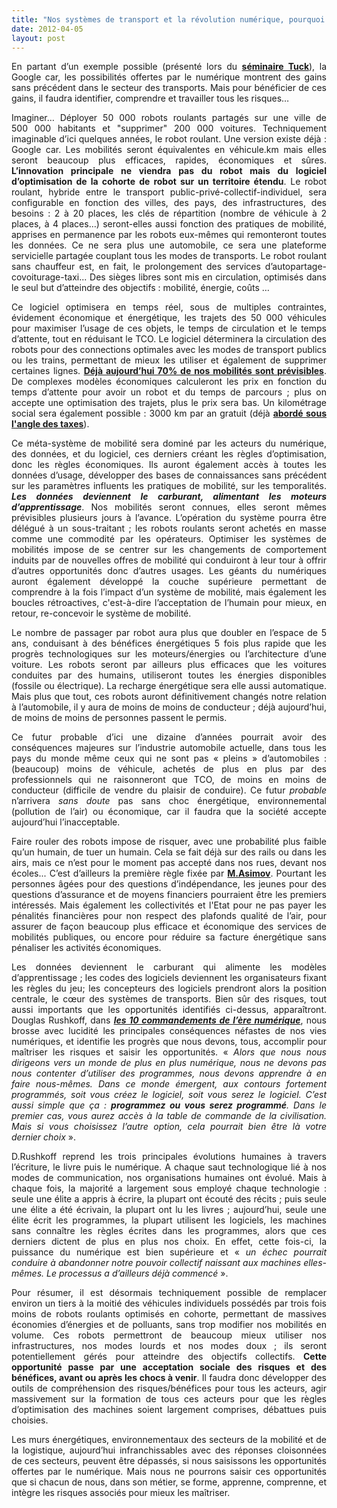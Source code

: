 ```yaml
---
title: "Nos systèmes de transport et la révolution numérique, pourquoi cela va tout changer."
date: 2012-04-05
layout: post
---
```


<p style="text-align: justify;">En partant d’un exemple possible (présenté lors du <a href="http://www.fondation-tuck.fr/Reunions/IDees-29-03-2012/Seminaire-EM-Open-Innovation-29mars2012.pdf" target="_blank"><strong>séminaire Tuck</strong></a>), la Google car, les possibilités offertes par le numérique montrent des gains sans précédent dans le secteur des transports. Mais pour bénéficier de ces gains, il faudra identifier, comprendre et travailler tous les risques…</p>
<p style="text-align: justify;">Imaginer… Déployer 50 000 robots roulants partagés sur une ville de 500 000 habitants et "supprimer" 200 000 voitures. Techniquement imaginable d’ici quelques années, le robot roulant. Une version existe déjà : Google car. Les mobilités seront équivalentes en véhicule.km mais elles seront beaucoup plus efficaces, rapides, économiques et sûres. <strong>L’innovation principale ne viendra pas du robot mais du logiciel d’optimisation de la cohorte de robot sur un territoire étendu</strong>. Le robot roulant, hybride entre le transport public-privé-collectif-individuel, sera configurable en fonction des villes, des pays, des infrastructures, des besoins : 2 à 20 places, les clés de répartition (nombre de véhicule à 2 places, à 4 places…) seront-elles aussi fonction des pratiques de mobilité, apprises en permanence par les robots eux-mêmes qui remonteront toutes les données. Ce ne sera plus une automobile, ce sera une plateforme servicielle partagée couplant tous les modes de transports. Le robot roulant sans chauffeur est, en fait, le prolongement des services d’autopartage-covoiturage-taxi... Des sièges libres sont mis en circulation, optimisés dans le seul but d’atteindre des objectifs : mobilité, énergie, coûts …</p>
<!--more-->
<p style="text-align: justify;">Ce logiciel optimisera en temps réel, sous de multiples contraintes, évidement économique et énergétique, les trajets des 50 000 véhicules pour maximiser l’usage de ces objets, le temps de circulation et le temps d’attente, tout en réduisant le TCO. Le logiciel déterminera la circulation des robots pour des connections optimales avec les modes de transport publics ou les trains, permettant de mieux les utiliser et également de supprimer certaines lignes. <a href="/2010/03/notre-mobilite-estelle-previsible-ou-modelisable.html" target="_blank"><strong>Déjà aujourd’hui 70% de nos mobilités sont prévisibles</strong></a>. De complexes modèles économiques calculeront les prix en fonction du temps d’attente pour avoir un robot et du temps de parcours ; plus on accepte une optimisation des trajets, plus le prix sera bas. Un kilométrage social sera également possible : 3000 km par an gratuit (déjà <a href="/2009/11/le-prix-du-carburant-a-la-pompe-atil-une-limite.html" target="_blank"><strong>abordé sous l'angle des taxes</strong></a>).</p>
<p style="text-align: justify;">Ce méta-système de mobilité sera dominé par les acteurs du numérique, des données, et du logiciel, ces derniers créant les règles d’optimisation, donc les règles économiques. Ils auront également accès à toutes les données d’usage, développer des bases de connaissances sans précédent sur les paramètres influents les pratiques de mobilité, sur les temporalités. <strong><em>Les données deviennent le carburant, alimentant les moteurs d’apprentissage</em></strong>. Nos mobilités seront connues, elles seront mêmes prévisibles plusieurs jours à l’avance. L’opération du système pourra être délégué à un sous-traitant ; les robots roulants seront achetés en masse comme une commodité par les opérateurs. Optimiser les systèmes de mobilités impose de se centrer sur les changements de comportement induits par de nouvelles offres de mobilité qui conduiront à leur tour à offrir d’autres opportunités donc d’autres usages. Les géants du numériques auront également développé la couche supérieure permettant de comprendre à la fois l’impact d’un système de mobilité, mais également les boucles rétroactives, c'est-à-dire l’acceptation de l’humain pour mieux, en retour, re-concevoir le système de mobilité.</p>
<p style="text-align: justify;">Le nombre de passager par robot aura plus que doubler en l’espace de 5 ans, conduisant à des bénéfices énergétiques 5 fois plus rapide que les progrès technologiques sur les moteurs/énergies ou l’architecture d’une voiture. Les robots seront par ailleurs plus efficaces que les voitures conduites par des humains, utiliseront toutes les énergies disponibles (fossile ou électrique). La recharge énergétique sera elle aussi automatique. Mais plus que tout, ces robots auront définitivement changés notre relation à l’automobile, il y aura de moins de moins de conducteur ; déjà aujourd’hui, de moins de moins de personnes passent le permis.</p>
<p style="text-align: justify;">Ce futur probable d’ici une dizaine d’années pourrait avoir des conséquences majeures sur l’industrie automobile actuelle, dans tous les pays du monde même ceux qui ne sont pas « pleins » d’automobiles : (beaucoup) moins de véhicule, achetés de plus en plus par des professionnels qui ne raisonneront que TCO, de moins en moins de conducteur (difficile de vendre du plaisir de conduire). Ce futur <em>probable</em> n’arrivera <em>sans doute</em> pas sans choc énergétique, environnemental (pollution de l’air) ou économique, car il faudra que la société accepte aujourd’hui l’inacceptable.</p>
<p style="text-align: justify;">Faire rouler des robots impose de risquer, avec une probabilité plus faible qu’un humain, de tuer un humain. Cela se fait déjà sur des rails ou dans les airs, mais ce n’est pour le moment pas accepté dans nos rues, devant nos écoles... C’est d’ailleurs la première règle fixée par <a href="http://fr.wikipedia.org/wiki/Isaac_Asimov" target="_blank"><strong>M.Asimov</strong></a>. Pourtant les personnes âgées pour des questions d’indépendance, les jeunes pour des questions d’assurance et de moyens financiers pourraient être les premiers intéressés. Mais également les collectivités et l'Etat pour ne pas payer les pénalités financières pour non respect des plafonds qualité de l’air, pour assurer de façon beaucoup plus efficace et économique des services de mobilités publiques, ou encore pour réduire sa facture énergétique sans pénaliser les activités économiques.</p>
<p style="text-align: justify;">Les données deviennent le carburant qui alimente les modèles d’apprentissage ; les codes des logiciels deviennent les organisateurs fixant les règles du jeu; les concepteurs des logiciels prendront alors la position centrale, le cœur des systèmes de transports. Bien sûr des risques, tout aussi importants que les opportunités identifiés ci-dessus, apparaîtront. Douglas Rushkoff, dans <a href="http://www.amazon.fr/Les-10-commandements-l%C3%A8re-numerique/dp/2916571655" target="_blank"><strong><em>les 10 commandements de l’ère numérique</em></strong></a>, nous brosse avec lucidité les principales conséquences néfastes de nos vies numériques, et identifie les progrès que nous devons, tous, accomplir pour maîtriser les risques et saisir les opportunités. « <em>Alors que nous nous dirigeons vers un monde de plus en plus numérique, nous ne devons pas nous contenter d’utiliser des programmes, nous devons apprendre à en faire nous-mêmes. Dans ce monde émergent, aux contours fortement programmés, soit vous créez le logiciel, soit vous serez le logiciel. C’est aussi simple que ça : <strong>programmez ou vous serez programmé</strong>. Dans le premier cas, vous aurez accès à la table de commande de la civilisation. Mais si vous choisissez l’autre option, cela pourrait bien être là votre dernier choix </em>».</p>
<p style="text-align: justify;">D.Rushkoff reprend les trois principales évolutions humaines à travers l’écriture, le livre puis le numérique. A chaque saut technologique lié à nos modes de communication, nos organisations humaines ont évolué. Mais à chaque fois, la majorité a largement sous employé chaque technologie : seule une élite a appris à écrire, la plupart ont écouté des récits ; puis seule une élite a été écrivain, la plupart ont lu les livres ; aujourd’hui, seule une élite écrit les programmes, la plupart utilisent les logiciels, les machines sans connaître les règles écrites dans les programmes, alors que ces derniers dictent de plus en plus nos choix. En effet, cette fois-ci, la puissance du numérique est bien supérieure et « <em>un échec pourrait conduire à abandonner notre pouvoir collectif naissant aux machines elles-mêmes. Le processus a d’ailleurs déjà commencé</em> ».</p>
<p style="text-align: justify;">Pour résumer, il est désormais techniquement possible de remplacer environ un tiers à la moitié des véhicules individuels possédés par trois fois moins de robots roulants optimisés en cohorte, permettant de massives économies d’énergies et de polluants, sans trop modifier nos mobilités en volume. Ces robots permettront de beaucoup mieux utiliser nos infrastructures, nos modes lourds et nos modes doux ; ils seront potentiellement gérés pour atteindre des objectifs collectifs. <strong>Cette opportunité passe par une acceptation sociale des risques et des bénéfices, avant ou après les chocs à venir</strong>. Il faudra donc développer des outils de compréhension des risques/bénéfices pour tous les acteurs, agir massivement sur la formation de tous ces acteurs pour que les règles d’optimisation des machines soient largement comprises, débattues puis choisies.</p>
<p style="text-align: justify;">Les murs énergétiques, environnementaux des secteurs de la mobilité et de la logistique, aujourd’hui infranchissables avec des réponses cloisonnées de ces secteurs, peuvent être dépassés, si nous saisissons les opportunités offertes par le numérique. Mais nous ne pourrons saisir ces opportunités que si chacun de nous, dans son métier, se forme, apprenne, comprenne, et intègre les risques associés pour mieux les maîtriser.</p>